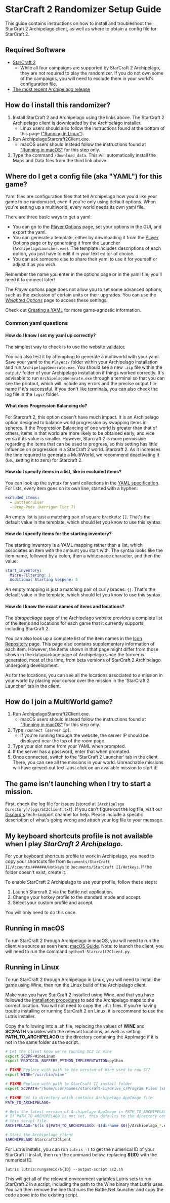# StarCraft 2 Randomizer Setup Guide

This guide contains instructions on how to install and troubleshoot the StarCraft 2 Archipelago client, as well as 
where to obtain a config file for StarCraft 2.

## Required Software

- [StarCraft 2](https://starcraft2.com/en-us/)
   - While all four campaigns are supported by StarCraft 2 Archipelago, they are not required to play the randomizer. 
   If you do not own some of the campaigns, you will need to exclude them in your world's configuration file.
- [The most recent Archipelago release](https://github.com/ArchipelagoMW/Archipelago/releases)

## How do I install this randomizer?

1. Install StarCraft 2 and Archipelago using the links above. The StarCraft 2 Archipelago client is downloaded by the 
Archipelago installer.
   - Linux users should also follow the instructions found at the bottom of this page 
     (["Running in Linux"](#running-in-linux)).
2. Run ArchipelagoStarcraft2Client.exe.
   - macOS users should instead follow the instructions found at ["Running in macOS"](#running-in-macos) for this step 
   only.
3. Type the command `/download_data`. This will automatically install the Maps and Data files from the third link above.

## Where do I get a config file (aka "YAML") for this game?

Yaml files are configuration files that tell Archipelago how you'd like your game to be randomized, even if you're only 
using default options.
When you're setting up a multiworld, every world needs its own yaml file.

There are three basic ways to get a yaml:
* You can go to the [Player Options](/games/Starcraft%202/player-options) page, set your options in the GUI, and export 
the yaml.
* You can generate a template, either by downloading it from the [Player Options](/games/Starcraft%202/player-options) 
page or by generating it from the Launcher (`ArchipelagoLauncher.exe`). 
The template includes descriptions of each option, you just have to edit it in your text editor of choice.
* You can ask someone else to share their yaml to use it for yourself or adjust it as you wish.

Remember the name you enter in the options page or in the yaml file, you'll need it to connect later!

The *Player options* page does not allow you to set some advanced options, such as the exclusion of certain units or 
their upgrades. 
You can use the [*Weighted Options*](/weighted-options) page to access these settings.


Check out [Creating a YAML](/tutorial/Archipelago/setup/en#creating-a-yaml) for more game-agnostic information.

### Common yaml questions
#### How do I know I set my yaml up correctly?

The simplest way to check is to use the website [validator](/check). 

You can also test it by attempting to generate a multiworld with your yaml. Save your yaml to the `Players/` folder 
within your Archipelago installation and run `ArchipelagoGenerate.exe`. 
You should see a new `.zip` file within the `output/` folder of your Archipelago installation if things worked 
correctly. 
It's advisable to run `ArchipelagoGenerate.exe` through a terminal so that you can see the printout, which will include 
any errors and the precise output file name if it's successful. 
If you don't like terminals, you can also check the log file in the `logs/` folder.

#### What does Progression Balancing do?

For Starcraft 2, this option doesn't have much impact. 
It is an Archipelago option designed to balance world progression by swapping items in spheres. 
If the Progression Balancing of one world is greater than that of others, items in that world are more likely to be 
obtained early, and vice versa if its value is smaller. 
However, Starcraft 2 is more permissive regarding the items that can be used to progress, so this setting has little 
influence on progression in a StarCraft 2 world. 
Starcraft 2. 
As it increases the time required to generate a MultiWorld, we recommend deactivating it (i.e., setting it to zero) for 
Starcraft 2.

#### How do I specify items in a list, like in excluded items?

You can look up the syntax for yaml collections in the 
[YAML specification](https://yaml.org/spec/1.2.2/#21-collections). 
For lists, every item goes on its own line, started with a hyphen:

```yaml
excluded_items:
  - Battlecruiser
  - Drop-Pods (Kerrigan Tier 7)
```

An empty list is just a matching pair of square brackets: `[]`. 
That's the default value in the template, which should let you know to use this syntax.

#### How do I specify items for the starting inventory?

The starting inventory is a YAML mapping rather than a list, which associates an item with the amount you start with. 
The syntax looks like the item name, followed by a colon, then a whitespace character, and then the value:

```yaml
start_inventory:
  Micro-Filtering: 1
  Additional Starting Vespene: 5
```

An empty mapping is just a matching pair of curly braces: `{}`. 
That's the default value in the template, which should let you know to use this syntax.

#### How do I know the exact names of items and locations?

The [*datapackage*](/datapackage) page of the Archipelago website provides a complete list of the items and locations 
for each game that it currently supports, including StarCraft 2.

You can also look up a complete list of the item names in the 
[Icon Repository](https://matthewmarinets.github.io/ap_sc2_icons/) page.
This page also contains supplementary information of each item.
However, the items shown in that page might differ from those shown in the datapackage page of Archipelago since the 
former is generated, most of the time, from beta versions of StarCraft 2 Archipelago undergoing development.

As for the locations, you can see all the locations associated to a mission in your world by placing your cursor over 
the mission in the 'StarCraft 2 Launcher' tab in the client.

## How do I join a MultiWorld game?

1. Run ArchipelagoStarcraft2Client.exe.
   - macOS users should instead follow the instructions found at ["Running in macOS"](#running-in-macos) for this step 
   only.
2. Type `/connect [server ip]`.
   - If you're running through the website, the server IP should be displayed near the top of the room page.
3. Type your slot name from your YAML when prompted.
4. If the server has a password, enter that when prompted.
5. Once connected, switch to the 'StarCraft 2 Launcher' tab in the client. There, you can see all the missions in your 
world. 
Unreachable missions will have greyed-out text. Just click on an available mission to start it!

## The game isn't launching when I try to start a mission.

First, check the log file for issues (stored at `[Archipelago Directory]/logs/SC2Client.txt`). If you can't figure out
the log file, visit our [Discord's](https://discord.com/invite/8Z65BR2) tech-support channel for help. Please include a
specific description of what's going wrong and attach your log file to your message.

## My keyboard shortcuts profile is not available when I play *StarCraft 2 Archipelago*.

For your keyboard shortcuts profile to work in Archipelago, you need to copy your shortcuts file from 
`Documents/StarCraft II/Accounts/######/Hotkeys` to `Documents/StarCraft II/Hotkeys`. 
If the folder doesn't exist, create it.

To enable StarCraft 2 Archipelago to use your profile, follow these steps:
1. Launch Starcraft 2 via the Battle.net application.
2. Change your hotkey profile to the standard mode and accept.
3. Select your custom profile and accept.

You will only need to do this once.

## Running in macOS

To run StarCraft 2 through Archipelago in macOS, you will need to run the client via source as seen here: 
[macOS Guide](/tutorial/Archipelago/mac/en). 
Note: to launch the client, you will need to run the command `python3 Starcraft2Client.py`.

## Running in Linux

To run StarCraft 2 through Archipelago in Linux, you will need to install the game using Wine, then run the Linux build
of the Archipelago client.

Make sure you have StarCraft 2 installed using Wine, and that you have followed the
[installation procedures](#how-do-i-install-this-randomizer?) to add the Archipelago maps to the correct location. 
You will not need to copy the `.dll` files. 
If you're having trouble installing or running StarCraft 2 on Linux, it is recommend to use the Lutris installer.

Copy the following into a .sh file, replacing the values of **WINE** and **SC2PATH** variables with the relevant
locations, as well as setting **PATH_TO_ARCHIPELAGO** to the directory containing the AppImage if it is not in the same
folder as the script.

```sh
# Let the client know we're running SC2 in Wine
export SC2PF=WineLinux
export PROTOCOL_BUFFERS_PYTHON_IMPLEMENTATION=python

# FIXME Replace with path to the version of Wine used to run SC2
export WINE="/usr/bin/wine"

# FIXME Replace with path to StarCraft II install folder
export SC2PATH="/home/user/Games/starcraft-ii/drive_c/Program Files (x86)/StarCraft II/"

# FIXME Set to directory which contains Archipelago AppImage file
PATH_TO_ARCHIPELAGO=

# Gets the latest version of Archipelago AppImage in PATH_TO_ARCHIPELAGO.
# If PATH_TO_ARCHIPELAGO is not set, this defaults to the directory containing
# this script file.
ARCHIPELAGO="$(ls ${PATH_TO_ARCHIPELAGO:-$(dirname $0)}/Archipelago_*.AppImage | sort -r | head -1)"

# Start the Archipelago client
$ARCHIPELAGO Starcraft2Client
```

For Lutris installs, you can run `lutris -l` to get the numerical ID of your StarCraft II install, then run the command
below, replacing **${ID}** with the numerical ID.

    lutris lutris:rungameid/${ID} --output-script sc2.sh

This will get all of the relevant environment variables Lutris sets to run StarCraft 2 in a script, including the path
to the Wine binary that Lutris uses. 
You can then remove the line that runs the Battle.Net launcher and copy the code above into the existing script.

